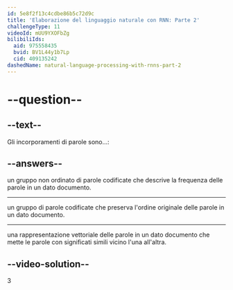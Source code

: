 ```yaml
---
id: 5e8f2f13c4cdbe86b5c72d9c
title: 'Elaborazione del linguaggio naturale con RNN: Parte 2'
challengeType: 11
videoId: mUU9YXOFbZg
bilibiliIds:
  aid: 975558435
  bvid: BV1L44y1b7Lp
  cid: 409135242
dashedName: natural-language-processing-with-rnns-part-2
---
```


# --question--

## --text--

Gli incorporamenti di parole sono...:

## --answers--

un gruppo non ordinato di parole codificate che descrive la frequenza delle parole in un dato documento.

---

un gruppo di parole codificate che preserva l'ordine originale delle parole in un dato documento.

---

una rappresentazione vettoriale delle parole in un dato documento che mette le parole con significati simili vicino l'una all'altra.

## --video-solution--

3

